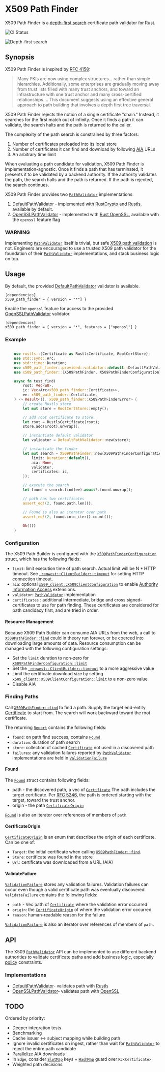 # X509 Path Finder

X509 Path Finder is a [depth-first search](https://en.wikipedia.org/wiki/Depth-first_search) certificate path validator for Rust.

![CI Status](https://github.com/merlincinematic/x509-path-finder/actions/workflows/ci.yaml/badge.svg)

![Depth-first search](https://github.com/merlincinematic/x509-path-finder/raw/master/doc/find.png)

## Synopsis

X509 Path Finder is inspired by [RFC 4158](https://datatracker.ietf.org/doc/html/rfc4158):

> Many PKIs are now using complex structures... rather than simple hierarchies.  Additionally, some enterprises are gradually moving away from trust lists filled with many trust anchors, and toward an infrastructure with one trust anchor and many cross-certified relationships.... This document suggests using an effective general  approach to path building that involves a depth first tree traversal.

X509 Path Finder rejects the notion of a single certificate "chain." Instead, it searches for the first match out of infinity. Once it finds a path it can validate, the search halts and the path is returned to the caller.

The complexity of the path search is constrained by three factors:

1. Number of certificates preloaded into its local store
2. Number of certificates it can find and download by following [AIA](https://datatracker.ietf.org/doc/html/rfc5280#section-4.2.2.1) URLs
3. An arbitrary time limit

When evaluating a path candidate for validation, X509 Path Finder is implementation-agnostic. Once it finds a path that has terminated, it presents it to be validated by a backend authority. If the authority validates the path, the search halts and the path is returned. If the path is rejected, the search continues.

X509 Path Finder provides two [`PathValidator`](crate::api::PathValidator) implementations:

1. [DefaultPathValidator](crate::provided::validator::default::DefaultPathValidator) - implemented with [RustCrypto](https://github.com/RustCrypto) and [Rustls](https://github.com/rustls/rustls), available by default.
2. [OpenSSLPathValidator](crate::provided::validator::openssl::OpenSSLPathValidator) - implemented with [Rust OpenSSL](https://docs.rs/openssl/latest/openssl/), available with the `openssl` feature flag

### WARNING

Implementing [`PathValidator`](crate::api::PathValidator) itself is trivial, but safe [X509 path validation](https://datatracker.ietf.org/doc/html/rfc5280#section-6) is not. Engineers are encouraged to use a trusted X509 path validator for the foundation of their  [`PathValidator`](crate::api::PathValidator) implementations, and stack business logic on top.

## Usage

By default, the provided [DefaultPathValidator](crate::provided::validator::default::DefaultPathValidator) validator is available.

````text
[dependencies]
x509_path_finder = { version = "*"] }
````

Enable the `openssl` feature for access to the provided [OpenSSLPathValidator](crate::provided::validator::openssl::OpenSSLPathValidator) validator.

````text
[dependencies]
x509_path_finder = { version = "*", features = ["openssl"] }
````


### Example

```` rust no_run

    use rustls::{Certificate as RustlsCertificate, RootCertStore};
    use std::sync::Arc;
    use std::time::Duration;
    use x509_path_finder::provided::validator::default::DefaultPathValidator;
    use x509_path_finder::{X509PathFinder, X509PathFinderConfiguration};

    async fn test_find(
        root: Vec<u8>,
        ic: Vec<Arc<x509_path_finder::Certificate>>,
        ee: x509_path_finder::Certificate,
    ) -> Result<(), x509_path_finder::X509PathFinderError> {
        // create Rustls store
        let mut store = RootCertStore::empty();

        // add root certificate to store
        let root = RustlsCertificate(root);
        store.add(&root).unwrap();

        // instantiate default validator
        let validator = DefaultPathValidator::new(store);

        // instantiate the finder
        let mut search = X509PathFinder::new(X509PathFinderConfiguration {
            limit: Duration::default(),
            aia: None,
            validator,
            certificates: ic,
        });

        // execute the search
        let found = search.find(ee).await?.found.unwrap();

        // path has two certificates
        assert_eq!(2, found.path.len());

        // Found is also an iterator over path
        assert_eq!(2, found.into_iter().count());
        
        Ok(())
    }
````

### Configuration


The X509 Path Builder is configured with the [`X509PathFinderConfiguration`](crate::X509PathFinderConfiguration) struct, which has the following fields:

* `limit`: limit execution time of path search. Actual limit will be N * HTTP timeout. See [` reqwest::ClientBuilder::timeout`](https://docs.rs/reqwest/0.11.20/reqwest/struct.ClientBuilder.html#method.timeout) for setting HTTP connection timeout.
* `aia`: optional [`x509_client::X509ClientConfiguration`](https://docs.rs/x509-client/2.0.1/x509_client/struct.X509ClientConfiguration.html) to enable [Authority Information Access](https://datatracker.ietf.org/doc/html/rfc5280#section-4.2.2.1) extensions. 
* `validator`: [`PathValidator`](crate::api::PathValidator) implementation
* `certificates` : additional intermediate, bridge and cross signed-certificates to use for path finding. These certificates are considered for path candidacy first, and are tried in order.

#### Resource Management

Because X509 Path Builder can consume AIA URLs from the web, a call to [`X509PathFinder::find`](crate::X509PathFinder::find) could in theory run forever, or be coerced into downloading large amounts of data. Resource consumption can be managed with the following configuration settings:

* Set the `limit` duration to non-zero for  [`X509PathFinderConfiguration::limit`](crate::X509PathFinderConfiguration::limit)
* Set the [` reqwest::ClientBuilder::timeout`](https://docs.rs/reqwest/0.11.20/reqwest/struct.ClientBuilder.html#method.timeout) to a more aggressive value
* Limit the certificate download size by setting [`x509_client::X509ClientConfiguration::limit`](https://docs.rs/x509-client/2.0.1/x509_client/struct.X509ClientConfiguration.html#structfield.limit) to a non-zero value
* Disable AIA

### Finding Paths

Call [`X509PathFinder::find`](crate::X509PathFinder::find) to find a path. Supply the target end-entity [Certificate](`crate::Certificate`) to start from. The search will work backward toward the root certificate.

The returning [`Report`](crate::report::Report) contains the following fields:

* `found`: on path find success, contains [`Found`](crate::report::Found)
* `duration`: duration of path search
* `store`: collection of cached [`Certificate`](crate::Certificate) not used in a discovered path
* `failures`: any validation failures reported by [`PathValidator`](crate::api::PathValidator) implementations are held in [`ValidationFailure`](crate::report::ValidationFailure)

#### Found

The [`Found`](crate::report::Found) struct contains following fields:

* path - the discovered path, a vec of [`Certificate`](crate::Certificate) The path includes the target certificate. Per [RFC 5246](https://datatracker.ietf.org/doc/html/rfc5246#section-7.4.2), the path is ordered starting with the target, toward the trust anchor.
* origin - the path [`CertificateOrigin`](crate::report::CertificateOrigin) 

[`Found`](crate::report::Found) is also an iterator over references of members of `path`.

#### CertificateOrigin
[`CertificateOrigin`](crate::report::CertificateOrigin) is an enum that describes the origin of each certificate. Can be one of:

* `Target`: the initial certificate when calling [`X509PathFinder::find`](crate::X509PathFinder::find).
* `Store`: certificate was found in the store
* `Url`: certificate was downloaded from a URL (AIA)

#### ValidateFailure

[`ValidationFailure`](crate::report::ValidationFailure) stores any validation failures. Validation failures can occur even though a valid certificate path was eventually discovered. `ValidateFailure` contains the following fields:

* `path` - Vec path of [`Certificate`](crate::Certificate) where the validation error occurred
* `origin`: the [`CertificateOrigin`](crate::report::CertificateOrigin) of where the validation error occurred
* `reason`: human-readable reason for the failure

[`ValidationFailure`](crate::report::ValidationFailure) is also an iterator over references of members of `path`.

## API

The X509 [`PathValidator`](crate::api::PathValidator) API can be implemented to use different backend authorities to validate certificate paths and add business logic, especially [policy](https://datatracker.ietf.org/doc/html/rfc5280#section-4.2.1.5) constraints.

### Implementations

* [DefaultPathValidator](crate::provided::validator::default::DefaultPathValidator)- validates path with [Rustls](https://github.com/rustls/rustls)
* [OpenSSLPathValidator](crate::provided::validator::openssl::OpenSSLPathValidator)- validates path with [OpenSSL](https://docs.rs/openssl/latest/openssl/)

## TODO

Ordered by priority:

* Deeper integration tests
* Benchmarking
* Cache issuer <-> subject mapping while building path
* Ignore invalid certificates on ingest, rather than wait for [`PathValidator`](crate::api::PathValidator) to reject the entire path candidate
* Parallelize AIA downloads
* In `Edge`, consider [`SlotMap`](https://docs.rs/slotmap/latest/slotmap/struct.SlotMap.html) keys + [`HashMap`](https://doc.rust-lang.org/stable/std/collections/struct.HashMap.html) guard over `Rc<Certificate>`
* Weighted path decisions
